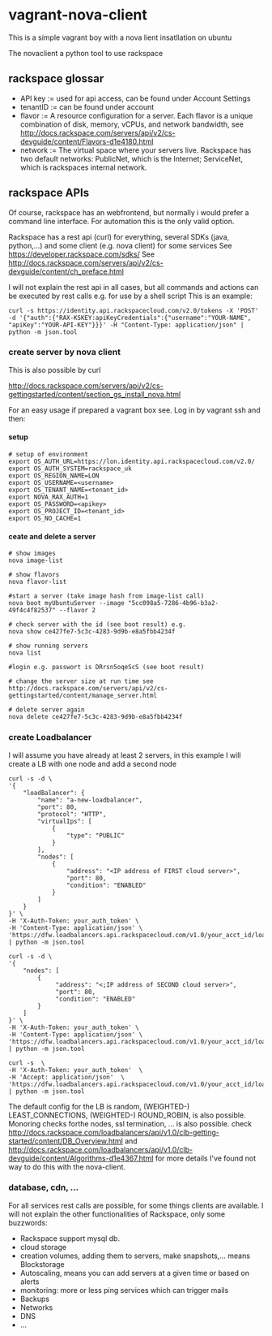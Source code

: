 # vagrant-nova-client

This is a simple vagrant boy with a nova lient insatllation on ubuntu

The novaclient a python tool to use rackspace

## rackspace glossar

* API key := used for api access, can be found under Account Settings
* tenantID := can be found under account
* flavor := A resource configuration for a server. Each flavor is a unique combination of disk, memory, vCPUs, and network bandwidth, see http://docs.rackspace.com/servers/api/v2/cs-devguide/content/Flavors-d1e4180.html  
* network := The virtual space where your servers live. Rackspace has two default networks: PublicNet, which is the Internet; ServiceNet, which is rackspaces internal network.

## rackspace APIs

Of course, rackspace has an webfrontend, but normally i would prefer a command line interface.
For automation this is the only valid option.

Rackspace has a rest api (curl) for everything, several SDKs (java, python,...) and some client (e.g. nova client) for some services
See https://developer.rackspace.com/sdks/
See http://docs.rackspace.com/servers/api/v2/cs-devguide/content/ch_preface.html

I will not explain the rest api in all cases, but all commands and actions can be executed by rest calls e.g. for use by a shell script
This is an example:

    curl -s https://identity.api.rackspacecloud.com/v2.0/tokens -X 'POST' -d '{"auth":{"RAX-KSKEY:apiKeyCredentials":{"username":"YOUR-NAME", "apiKey":"YOUR-API-KEY"}}}' -H "Content-Type: application/json" | python -m json.tool

### create server by nova client

This is also possible by curl

http://docs.rackspace.com/servers/api/v2/cs-gettingstarted/content/section_gs_install_nova.html

For an easy usage if prepared a vagrant box see. Log in by vagrant ssh and then:

#### setup

    # setup of environment
    export OS_AUTH_URL=https://lon.identity.api.rackspacecloud.com/v2.0/
    export OS_AUTH_SYSTEM=rackspace_uk
    export OS_REGION_NAME=LON
    export OS_USERNAME=<username>
    export OS_TENANT_NAME=<tenant_id>
    export NOVA_RAX_AUTH=1
    export OS_PASSWORD=<apikey>
    export OS_PROJECT_ID=<tenant_id>
    export OS_NO_CACHE=1

#### ceate and delete a server

    # show images
    nova image-list

    # show flavors
    nova flavor-list
    
    #start a server (take image hash from image-list call)
    nova boot myUbuntuServer --image "5cc098a5-7286-4b96-b3a2-49f4c4f82537" --flavor 2

    # check server with the id (see boot result) e.g. 
    nova show ce427fe7-5c3c-4283-9d9b-e8a5fbb4234f

    # show running servers
    nova list
    
    #login e.g. passwort is DRrsn5oqeScS (see boot result)
    
    # change the server size at run time see http://docs.rackspace.com/servers/api/v2/cs-gettingstarted/content/manage_server.html
    
    # delete server again
    nova delete ce427fe7-5c3c-4283-9d9b-e8a5fbb4234f
 
### create Loadbalancer

I will assume you have already at least 2 servers, in this example I will create a LB with one node and add a second node

    curl -s -d \
    '{
        "loadBalancer": {
            "name": "a-new-loadbalancer",
            "port": 80,
            "protocol": "HTTP",
            "virtualIps": [
                {
                    "type": "PUBLIC"
                }
            ],
            "nodes": [
                {
                    "address": "<IP address of FIRST cloud server>",
                    "port": 80,
                    "condition": "ENABLED"
                }
            ] 
        }
    }' \
    -H 'X-Auth-Token: your_auth_token' \
    -H 'Content-Type: application/json' \
    'https://dfw.loadbalancers.api.rackspacecloud.com/v1.0/your_acct_id/loadbalancers' | python -m json.tool

    curl -s -d \
    '{
        "nodes": [
            {
                 "address": "<;IP address of SECOND cloud server>",
                 "port": 80,
                 "condition": "ENABLED"
            }
        ]
    }' \
    -H 'X-Auth-Token: your_auth_token' \
    -H 'Content-Type: application/json' \
    'https://dfw.loadbalancers.api.rackspacecloud.com/v1.0/your_acct_id/loadbalancers/load_balancer_id/nodes' | python -m json.tool

    curl -s  \
    -H 'X-Auth-Token: your_auth_token'  \
    -H 'Accept: application/json'  \
    'https://dfw.loadbalancers.api.rackspacecloud.com/v1.0/your_acct_id/loadbalancers/load_balancer_id' | python -m json.tool

The default config for the LB is random, (WEIGHTED-) LEAST_CONNECTIONS, (WEIGHTED-) ROUND_ROBIN, is also possible.
Monoring checks forthe nodes, ssl termination, ... is also possible.
check http://docs.rackspace.com/loadbalancers/api/v1.0/clb-getting-started/content/DB_Overview.html and http://docs.rackspace.com/loadbalancers/api/v1.0/clb-devguide/content/Algorithms-d1e4367.html for more details
I've found not way to do this with the nova-client.

### database, cdn, ...

For all services rest calls are possible, for some things clients are available.
I will not explain the other functionalities of Rackspace, only some buzzwords:

* Rackspace support mysql db.
* cloud storage
* creation volumes, adding them to servers, make snapshots,... means Blockstorage
* Autoscaling, means you can add servers at a given time or based on alerts
* monitoring: more or less ping services which can trigger mails
* Backups
* Networks
* DNS
* ...

